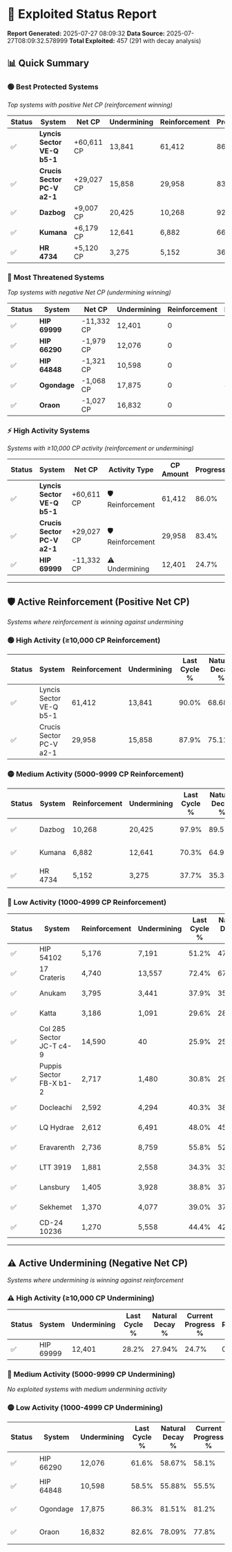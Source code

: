 # 🌟 Exploited Status Report

**Report Generated:** 2025-07-27 08:09:32
**Data Source:** 2025-07-27T08:09:32.578999
**Total Exploited:** 457 (291 with decay analysis)

## 📊 Quick Summary

### 🟢 **Best Protected Systems**
*Top systems with positive Net CP (reinforcement winning)*

| Status | System | Net CP | Undermining | Reinforcement | Progress |
|--------|--------|--------|-------------|---------------|----------|
| ✅ | **Lyncis Sector VE-Q b5-1** | +60,611 CP | 13,841 | 61,412 | 86.0% |
| ✅ | **Crucis Sector PC-V a2-1** | +29,027 CP | 15,858 | 29,958 | 83.4% |
| ✅ | **Dazbog** | +9,007 CP | 20,425 | 10,268 | 92.1% |
| ✅ | **Kumana** | +6,179 CP | 12,641 | 6,882 | 66.7% |
| ✅ | **HR 4734** | +5,120 CP | 3,275 | 5,152 | 36.8% |

### 🔴 **Most Threatened Systems**
*Top systems with negative Net CP (undermining winning)*

| Status | System | Net CP | Undermining | Reinforcement | Progress |
|--------|--------|--------|-------------|---------------|----------|
| ✅ | **HIP 69999** | -11,332 CP | 12,401 | 0 | 24.7% |
| ✅ | **HIP 66290** | -1,979 CP | 12,076 | 0 | 58.1% |
| ✅ | **HIP 64848** | -1,321 CP | 10,598 | 0 | 55.5% |
| ✅ | **Ogondage** | -1,068 CP | 17,875 | 0 | 81.2% |
| ✅ | **Oraon** | -1,027 CP | 16,832 | 0 | 77.8% |

### ⚡ **High Activity Systems**
*Systems with ≥10,000 CP activity (reinforcement or undermining)*

| Status | System | Net CP | Activity Type | CP Amount | Progress |
|--------|--------|--------|---------------|-----------|----------|
| ✅ | **Lyncis Sector VE-Q b5-1** | +60,611 CP | 🛡️ Reinforcement | 61,412 | 86.0% |
| ✅ | **Crucis Sector PC-V a2-1** | +29,027 CP | 🛡️ Reinforcement | 29,958 | 83.4% |
| ✅ | **HIP 69999** | -11,332 CP | ⚠️ Undermining | 12,401 | 24.7% |

---

## 🛡️ Active Reinforcement (Positive Net CP)
*Systems where reinforcement is winning against undermining*

### 🟢 High Activity (≥10,000 CP Reinforcement)

| Status | System | Reinforcement | Undermining | Last Cycle % | Natural Decay % | Current Progress % | Current CP | Net CP | Activity |
|--------|--------|---------------|-------------|--------------|-----------------|-------------------|------------|--------|----------|
| ✅ | Lyncis Sector VE-Q b5-1 | 61,412 | 13,841 | 90.0% | 68.68% | 86.0% | 301,000 | +60,611 | 🟢 High Reinforcement |
| ✅ | Crucis Sector PC-V a2-1 | 29,958 | 15,858 | 87.9% | 75.11% | 83.4% | 291,900 | +29,027 | 🟢 High Reinforcement |

### 🟡 Medium Activity (5000-9999 CP Reinforcement)

| Status | System | Reinforcement | Undermining | Last Cycle % | Natural Decay % | Current Progress % | Current CP | Net CP | Activity |
|--------|--------|---------------|-------------|--------------|-----------------|-------------------|------------|--------|----------|
| ✅ | Dazbog | 10,268 | 20,425 | 97.9% | 89.53% | 92.1% | 322,350 | +9,007 | 🟡 Medium Reinforcement |
| ✅ | Kumana | 6,882 | 12,641 | 70.3% | 64.93% | 66.7% | 233,450 | +6,179 | 🟡 Medium Reinforcement |
| ✅ | HR 4734 | 5,152 | 3,275 | 37.7% | 35.34% | 36.8% | 128,800 | +5,120 | 🟡 Medium Reinforcement |

### 🔴 Low Activity (1000-4999 CP Reinforcement)

| Status | System | Reinforcement | Undermining | Last Cycle % | Natural Decay % | Current Progress % | Current CP | Net CP | Activity |
|--------|--------|---------------|-------------|--------------|-----------------|-------------------|------------|--------|----------|
| ✅ | HIP 54102 | 5,176 | 7,191 | 51.2% | 47.71% | 49.1% | 171,850 | +4,863 | 🔵 Low Reinforcement |
| ✅ | 17 Crateris | 4,740 | 13,557 | 72.4% | 67.40% | 68.5% | 239,750 | +3,846 | 🔵 Low Reinforcement |
| ✅ | Anukam | 3,795 | 3,441 | 37.9% | 35.83% | 36.9% | 129,150 | +3,742 | 🔵 Low Reinforcement |
| ✅ | Katta | 3,186 | 1,091 | 29.6% | 28.36% | 29.3% | 102,550 | +3,288 | 🔵 Low Reinforcement |
| ✅ | Col 285 Sector JC-T c4-9 | 14,590 | 40 | 25.9% | 25.00% | 25.9% | 90,650 | +3,150 | 🔵 Low Reinforcement |
| ✅ | Puppis Sector FB-X b1-2 | 2,717 | 1,480 | 30.8% | 29.60% | 30.4% | 106,400 | +2,794 | 🔵 Low Reinforcement |
| ✅ | Docleachi | 2,592 | 4,294 | 40.3% | 38.40% | 39.1% | 136,850 | +2,441 | 🔵 Low Reinforcement |
| ✅ | LQ Hydrae | 2,612 | 6,491 | 48.0% | 45.43% | 46.1% | 161,350 | +2,330 | 🔵 Low Reinforcement |
| ✅ | Eravarenth | 2,736 | 8,759 | 55.8% | 52.64% | 53.3% | 186,549 | +2,304 | 🔵 Low Reinforcement |
| ✅ | LTT 3919 | 1,881 | 2,558 | 34.3% | 33.06% | 33.6% | 117,600 | +1,896 | 🔵 Low Reinforcement |
| ✅ | Lansbury | 1,405 | 3,928 | 38.8% | 37.33% | 37.7% | 131,950 | +1,304 | 🔵 Low Reinforcement |
| ✅ | Sekhemet | 1,370 | 4,077 | 39.0% | 37.47% | 37.8% | 132,299 | +1,162 | 🔵 Low Reinforcement |
| ✅ | CD-24 10236 | 1,270 | 5,558 | 44.4% | 42.50% | 42.8% | 149,800 | +1,058 | 🔵 Low Reinforcement |


---

## ⚠️ Active Undermining (Negative Net CP)
*Systems where undermining is winning against reinforcement*

### ⚠️ High Activity (≥10,000 CP Undermining)

| Status | System | Undermining | Last Cycle % | Natural Decay % | Current Progress % | Reinforcement | Current CP | Net CP | Activity |
|--------|--------|-------------|--------------|-----------------|-------------------|---------------|------------|--------|----------|
| ✅ | HIP 69999 | 12,401 | 28.2% | 27.94% | 24.7% | 0 | 86,450 | -11,332 | ⚠️ High Undermining |

### 🔶 Medium Activity (5000-9999 CP Undermining)

*No exploited systems with medium undermining activity*

### 🟡 Low Activity (1000-4999 CP Undermining)

| Status | System | Undermining | Last Cycle % | Natural Decay % | Current Progress % | Reinforcement | Current CP | Net CP | Activity |
|--------|--------|-------------|--------------|-----------------|-------------------|---------------|------------|--------|----------|
| ✅ | HIP 66290 | 12,076 | 61.6% | 58.67% | 58.1% | 0 | 203,350 | -1,979 | 🟡 Low Undermining |
| ✅ | HIP 64848 | 10,598 | 58.5% | 55.88% | 55.5% | 0 | 194,250 | -1,321 | 🟡 Low Undermining |
| ✅ | Ogondage | 17,875 | 86.3% | 81.51% | 81.2% | 0 | 284,200 | -1,068 | 🟡 Low Undermining |
| ✅ | Oraon | 16,832 | 82.6% | 78.09% | 77.8% | 0 | 272,300 | -1,027 | 🟡 Low Undermining |
